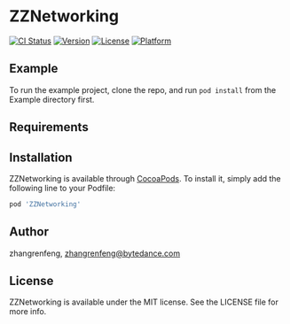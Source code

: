 # ZZNetworking

[![CI Status](http://img.shields.io/travis/zhangrenfeng/ZZNetworking.svg?style=flat)](https://travis-ci.org/zhangrenfeng/ZZNetworking)
[![Version](https://img.shields.io/cocoapods/v/ZZNetworking.svg?style=flat)](http://cocoapods.org/pods/ZZNetworking)
[![License](https://img.shields.io/cocoapods/l/ZZNetworking.svg?style=flat)](http://cocoapods.org/pods/ZZNetworking)
[![Platform](https://img.shields.io/cocoapods/p/ZZNetworking.svg?style=flat)](http://cocoapods.org/pods/ZZNetworking)

## Example

To run the example project, clone the repo, and run `pod install` from the Example directory first.

## Requirements

## Installation

ZZNetworking is available through [CocoaPods](http://cocoapods.org). To install
it, simply add the following line to your Podfile:

```ruby
pod 'ZZNetworking'
```

## Author

zhangrenfeng, zhangrenfeng@bytedance.com

## License

ZZNetworking is available under the MIT license. See the LICENSE file for more info.
